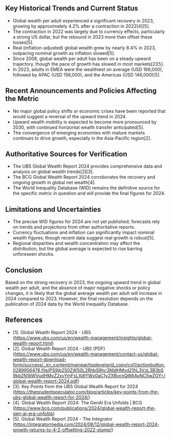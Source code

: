 ## Key Historical Trends and Current Status

- Global wealth per adult experienced a significant recovery in 2023, growing by approximately 4.2% after a contraction in 2022[4][5].
- The contraction in 2022 was largely due to currency effects, particularly a strong US dollar, but the rebound in 2023 more than offset these losses[5].
- Real (inflation-adjusted) global wealth grew by nearly 8.4% in 2023, outpacing nominal growth as inflation slowed[5].
- Since 2008, global wealth per adult has been on a steady upward trajectory, though the pace of growth has slowed in most markets[2][5].
- In 2023, adults in EMEA were the wealthiest on average (USD 166,000), followed by APAC (USD 156,000), and the Americas (USD 146,000)[5].

## Recent Announcements and Policies Affecting the Metric

- No major global policy shifts or economic crises have been reported that would suggest a reversal of the upward trend in 2024.
- Upward wealth mobility is expected to become more pronounced by 2030, with continued horizontal wealth transfer anticipated[5].
- The convergence of emerging economies with mature markets continues to drive growth, especially in the Asia-Pacific region[2].

## Authoritative Sources for Verification

- The UBS Global Wealth Report 2024 provides comprehensive data and analysis on global wealth trends[2][3].
- The BCG Global Wealth Report 2024 corroborates the recovery and ongoing growth in global net wealth[4].
- The World Inequality Database (WID) remains the definitive source for the specific metric in question and will provide the final figures for 2024.

## Limitations and Uncertainties

- The precise WID figures for 2024 are not yet published; forecasts rely on trends and projections from other authoritative reports.
- Currency fluctuations and inflation can significantly impact nominal wealth figures, though recent data suggest real growth is robust[5].
- Regional disparities and wealth concentration may affect the distribution, but the global average is expected to rise barring unforeseen shocks.

## Conclusion

Based on the strong recovery in 2023, the ongoing upward trend in global wealth per adult, and the absence of major negative shocks or policy changes, it is likely that the global average wealth per adult will increase in 2024 compared to 2023. However, the final resolution depends on the publication of 2024 data by the World Inequality Database.

## References

- [1]. Global Wealth Report 2024 - UBS (https://www.ubs.com/us/en/wealth-management/insights/global-wealth-report.html)
- [2]. Global Wealth Report 2024 - UBS (PDF) (https://www.ubs.com/us/en/wealth-management/contact-us/global-wealth-report-download-form/success/_jcr_content/mainpar/toplevelgrid_copy/col1/actionbutton.0289956476.file/PS9jb250ZW50L2RhbS9hc3NldHMvd21hL3VzL3B3bS9kb2N1bWVudHMvZ2xvYmFsLXdlYWx0aC1yZXBvcnQtMjAyNC5wZGY=/global-wealth-report-2024.pdf)
- [3]. Key Points from the UBS Global Wealth Report for 2024 (https://theprudentspeculator.com/blog/articles/key-points-from-the-ubs-global-wealth-report-for-2024/)
- [4]. Global Wealth Report 2024: The GenAI Era Unfolds | BCG (https://www.bcg.com/publications/2024/global-wealth-report-the-gen-ai-era-unfolds)
- [5]. Global Wealth Report 2024 - The Integrator (https://integratormedia.com/2024/08/12/global-wealth-report-2024-growth-returns-to-4-2-offsetting-2022-slump/)